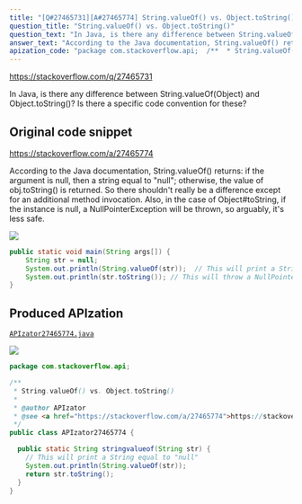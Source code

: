 ```yaml
---
title: "[Q#27465731][A#27465774] String.valueOf() vs. Object.toString()"
question_title: "String.valueOf() vs. Object.toString()"
question_text: "In Java, is there any difference between String.valueOf(Object) and Object.toString()? Is there a specific code convention for these?"
answer_text: "According to the Java documentation, String.valueOf() returns: if the argument is null, then a string equal to \"null\"; otherwise, the value of obj.toString() is returned. So there shouldn't really be a difference except for an additional method invocation. Also, in the case of Object#toString, if the instance is null, a NullPointerException will be thrown, so arguably, it's less safe."
apization_code: "package com.stackoverflow.api;  /**  * String.valueOf() vs. Object.toString()  *  * @author APIzator  * @see <a href=\"https://stackoverflow.com/a/27465774\">https://stackoverflow.com/a/27465774</a>  */ public class APIzator27465774 {    public static String stringvalueof(String str) {     // This will print a String equal to \"null\"     System.out.println(String.valueOf(str));     return str.toString();   } }"
---
```


https://stackoverflow.com/q/27465731

In Java, is there any difference between String.valueOf(Object) and Object.toString()?
Is there a specific code convention for these?



## Original code snippet

https://stackoverflow.com/a/27465774

According to the Java documentation, String.valueOf() returns:
if the argument is null, then a string equal to &quot;null&quot;; otherwise, the value of obj.toString() is returned.
So there shouldn&#x27;t really be a difference except for an additional method invocation.
Also, in the case of Object#toString, if the instance is null, a NullPointerException will be thrown, so arguably, it&#x27;s less safe.

<div class="code-logo"><img src="/stackoverflow.png" /></div>

```java
public static void main(String args[]) {  
    String str = null;
    System.out.println(String.valueOf(str));  // This will print a String equal to "null"        
    System.out.println(str.toString()); // This will throw a NullPointerException
}
```

## Produced APIzation

[`APIzator27465774.java`](https://github.com/pasqualesalza/apization-temp/raw/main/data/search/APIzator27465774.java)

<div class="code-logo"><img src="/apizator.png" /></div>

```java
package com.stackoverflow.api;

/**
 * String.valueOf() vs. Object.toString()
 *
 * @author APIzator
 * @see <a href="https://stackoverflow.com/a/27465774">https://stackoverflow.com/a/27465774</a>
 */
public class APIzator27465774 {

  public static String stringvalueof(String str) {
    // This will print a String equal to "null"
    System.out.println(String.valueOf(str));
    return str.toString();
  }
}

```
